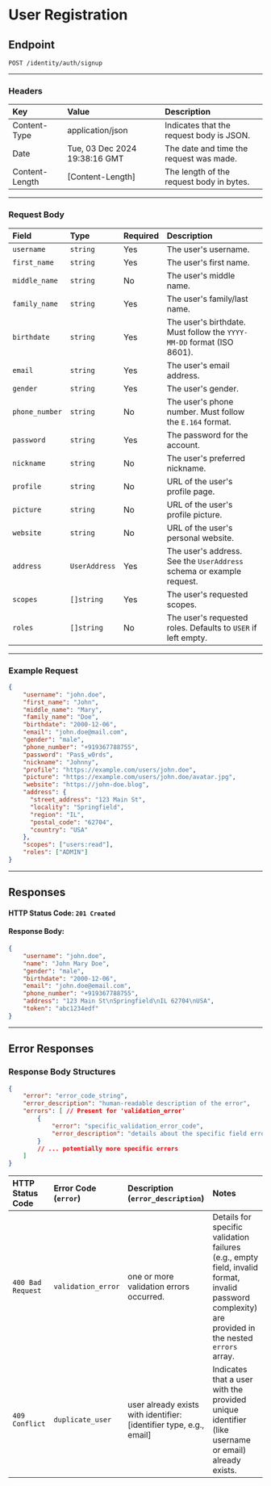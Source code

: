 # User Registration
## Endpoint
```
POST /identity/auth/signup
```
---

### Headers
| Key             | Value                         | Description                              |
| :-------------- | :---------------------------- | :----------------------------------------|
| Content-Type    | application/json              | Indicates that the request body is JSON. |
| Date            | Tue, 03 Dec 2024 19:38:16 GMT | The date and time the request was made.  |
| Content-Length  | [Content-Length]              | The length of the request body in bytes. |

---

### Request Body
| Field            | Type          | Required  | Description                                                              |
|:-----------------|:--------------|:----------|:-------------------------------------------------------------------------|
| `username`       | `string`      | Yes       | The user's username.                                                     |
| `first_name`     | `string`      | Yes       | The user's first name.                                                   |
| `middle_name`    | `string`      | No        | The user's middle name.                                                  |
| `family_name`    | `string`      | Yes       | The user's family/last name.                                             |
| `birthdate`      | `string`      | Yes       | The user's birthdate. Must follow the `YYYY-MM-DD` format (ISO 8601). |
| `email`          | `string`      | Yes       | The user's email address.                                                |
| `gender`         | `string`      | Yes       | The user's gender.                                                       |
| `phone_number`   | `string`      | No        | The user's phone number. Must follow the `E.164` format.                 |
| `password`       | `string`      | Yes       | The password for the account.                                            |
| `nickname`       | `string`      | No        | The user's preferred nickname.                                           |
| `profile`        | `string`      | No        | URL of the user's profile page.                                          |
| `picture`        | `string`      | No        | URL of the user's profile picture.                                       |
| `website`        | `string`      | No        | URL of the user's personal website.                                      |
| `address`        | `UserAddress` | Yes       | The user's address. See the `UserAddress` schema or example request.     |
| `scopes`         | `[]string`    | Yes       | The user's requested scopes.                                             |
| `roles`          | `[]string`    | No        | The user's requested roles. Defaults to `USER` if left empty.            |

---

### Example Request

```json
{
    "username": "john.doe",
    "first_name": "John",
    "middle_name": "Mary",
    "family_name": "Doe",
    "birthdate": "2000-12-06",
    "email": "john.doe@mail.com",
    "gender": "male",
    "phone_number": "+919367788755",
    "password": "Pas$_w0rds",
    "nickname": "Johnny",
    "profile": "https://example.com/users/john.doe",
    "picture": "https://example.com/users/john.doe/avatar.jpg",
    "website": "https://john-doe.blog",
    "address": {
      "street_address": "123 Main St",
      "locality": "Springfield",
      "region": "IL",
      "postal_code": "62704",
      "country": "USA"
    },
    "scopes": ["users:read"],
    "roles": ["ADMIN"]
}

```
---

## Responses
#### HTTP Status Code: `201 Created`
#### Response Body:
```json
{
    "username": "john.doe",
    "name": "John Mary Doe",
    "gender": "male",
    "birthdate": "2000-12-06",
    "email": "john.doe@email.com",
    "phone_number": "+919367788755",
    "address": "123 Main St\nSpringfield\nIL 62704\nUSA",
    "token": "abc1234edf"
}
```

---

## Error Responses

### Response Body Structures
```json
{
    "error": "error_code_string",
    "error_description": "human-readable description of the error",
    "errors": [ // Present for 'validation_error'
        {
            "error": "specific_validation_error_code",
            "error_description": "details about the specific field error"
        }
        // ... potentially more specific errors
    ]
}
```

| HTTP Status Code  | Error Code (`error`)   | Description (`error_description`)       | Notes                                            |
|:------------------|:-----------------------|:----------------------------------------|:-------------------------------------------------|
| `400 Bad Request` | `validation_error`     | one or more validation errors occurred. | Details for specific validation failures (e.g., empty field, invalid format, invalid password complexity) are provided in the nested `errors` array. |
| `409 Conflict`    | `duplicate_user`       | user already exists with identifier: [identifier type, e.g., email]	| Indicates that a user with the provided unique identifier (like username or email) already exists. |

